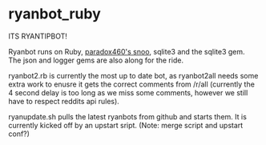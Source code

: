ryanbot_ruby
============

ITS RYANTIPBOT!

Ryanbot runs on Ruby, [paradox460's snoo](https://github.com/paradox460/snoo), sqlite3 and the sqlite3 gem.  
The json and logger gems are also along for the ride.

ryanbot2.rb is currently the most up to date bot, as ryanbot2all needs some extra work to enusre it gets the correct comments from /r/all (currently the 4 second delay is too long as we miss some comments, however we still have to respect reddits api rules).

ryanupdate.sh pulls the latest ryanbots from github and starts them. It is currently kicked off by an upstart sript. (Note: merge script and upstart conf?)
